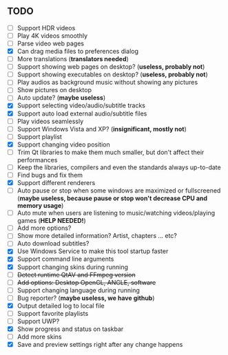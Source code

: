 ﻿## TODO
- [ ] Support HDR videos
- [ ] Play 4K videos smoothly
- [ ] Parse video web pages
- [x] Can drag media files to preferences dialog
- [ ] More translations (**translators needed**)
- [ ] Support showing web pages on desktop? (**useless, probably not**)
- [ ] Support showing executables on desktop? (**useless, probably not**)
- [ ] Play audios as background music without showing any pictures
- [ ] Show pictures on desktop
- [ ] Auto update? (**maybe useless**)
- [x] Support selecting video/audio/subtitle tracks
- [x] Support auto load external audio/subtitle files
- [ ] Play videos seamlessly
- [ ] Support Windows Vista and XP? (**insignificant, mostly not**)
- [ ] Support playlist
- [x] Support changing video position
- [ ] Trim Qt libraries to make them much smaller, but don't affect their performances
- [ ] Keep the libraries, compilers and even the standards always up-to-date
- [ ] Find bugs and fix them
- [x] Support different renderers
- [ ] Auto pause or stop when some windows are maximized or fullscreened (**maybe useless, because pause or stop won't decrease CPU and memory usage**)
- [ ] Auto mute when users are listening to music/watching videos/playing games (**HELP NEEDED!**)
- [ ] Add more options?
- [ ] Show more detailed information? Artist, chapters ... etc?
- [ ] Auto download subtitles?
- [x] Use Windows Service to make this tool startup faster
- [x] Support command line arguments
- [x] Support changing skins during running
- [ ] <del>Detect runtime QtAV and FFmpeg version</del>
- [ ] <del>Add options: Desktop OpenGL, ANGLE, software</del>
- [ ] Support changing language during running
- [ ] Bug reporter? (**maybe useless, we have github**)
- [x] Output detailed log to local file
- [ ] Support favorite playlists
- [ ] Support UWP?
- [x] Show progress and status on taskbar
- [ ] Add more skins
- [x] Save and preview settings right after any change happens
